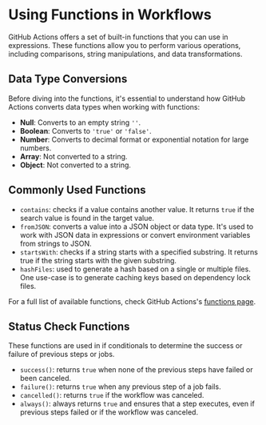 # Using Functions in Workflows

GitHub Actions offers a set of built-in functions that you can use in expressions. These functions allow you to perform various operations, including comparisons, string manipulations, and data transformations.

## Data Type Conversions

Before diving into the functions, it's essential to understand how GitHub Actions converts data types when working with functions:

- **Null**: Converts to an empty string `''`.
- **Boolean**: Converts to `'true'` or `'false'`.
- **Number**: Converts to decimal format or exponential notation for large numbers.
- **Array**: Not converted to a string.
- **Object**: Not converted to a string.

## Commonly Used Functions

- `contains`: checks if a value contains another value. It returns `true` if the search value is found in the target value.
- `fromJSON`: converts a value into a JSON object or data type. It's used to work with JSON data in expressions or convert environment variables from strings to JSON.
- `startsWith`: checks if a string starts with a specified substring. It returns true if the string starts with the given substring.
- `hashFiles`: used to generate a hash based on a single or multiple files. One use-case is to generate caching keys based on dependency lock files.

For a full list of available functions, check GitHub Actions's [functions page](https://docs.github.com/en/actions/learn-github-actions/expressions#functions).

## Status Check Functions

These functions are used in if conditionals to determine the success or failure of previous steps or jobs.
- `success()`: returns `true` when none of the previous steps have failed or been canceled.
- `failure()`: returns `true` when any previous step of a job fails.
- `cancelled()`: returns `true` if the workflow was canceled.
- `always()`: always returns `true` and ensures that a step executes, even if previous steps failed or if the workflow was canceled.
